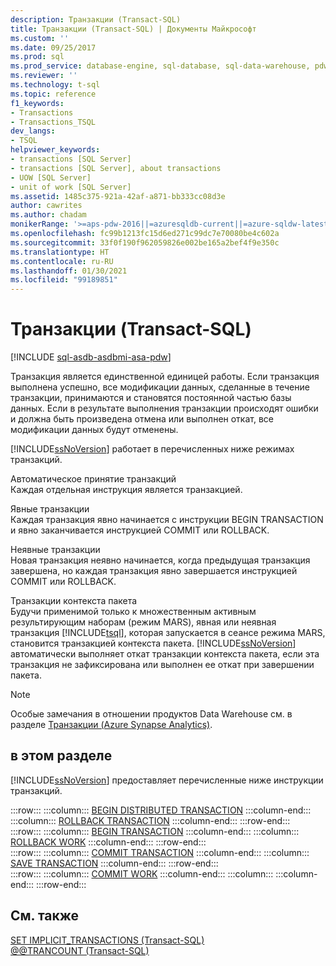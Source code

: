 ```yaml
---
description: Транзакции (Transact-SQL)
title: Транзакции (Transact-SQL) | Документы Майкрософт
ms.custom: ''
ms.date: 09/25/2017
ms.prod: sql
ms.prod_service: database-engine, sql-database, sql-data-warehouse, pdw
ms.reviewer: ''
ms.technology: t-sql
ms.topic: reference
f1_keywords:
- Transactions
- Transactions_TSQL
dev_langs:
- TSQL
helpviewer_keywords:
- transactions [SQL Server]
- transactions [SQL Server], about transactions
- UOW [SQL Server]
- unit of work [SQL Server]
ms.assetid: 1485c375-921a-42af-a871-bb333cc08d3e
author: cawrites
ms.author: chadam
monikerRange: '>=aps-pdw-2016||=azuresqldb-current||=azure-sqldw-latest||>=sql-server-2016||>=sql-server-linux-2017||=azuresqldb-mi-current'
ms.openlocfilehash: fc99b1213fc15d6ed271c99dc7e70080be4c602a
ms.sourcegitcommit: 33f0f190f962059826e002be165a2bef4f9e350c
ms.translationtype: HT
ms.contentlocale: ru-RU
ms.lasthandoff: 01/30/2021
ms.locfileid: "99189851"
---
```

# <a name="transactions-transact-sql"></a>Транзакции (Transact-SQL)
[!INCLUDE [sql-asdb-asdbmi-asa-pdw](../../includes/applies-to-version/sql-asdb-asdbmi-asa-pdw.md)]

  Транзакция является единственной единицей работы. Если транзакция выполнена успешно, все модификации данных, сделанные в течение транзакции, принимаются и становятся постоянной частью базы данных. Если в результате выполнения транзакции происходят ошибки и должна быть произведена отмена или выполнен откат, все модификации данных будут отменены.  
  
 [!INCLUDE[ssNoVersion](../../includes/ssnoversion-md.md)] работает в перечисленных ниже режимах транзакций.  
  
 Автоматическое принятие транзакций  
 Каждая отдельная инструкция является транзакцией.  
  
 Явные транзакции  
 Каждая транзакция явно начинается с инструкции BEGIN TRANSACTION и явно заканчивается инструкцией COMMIT или ROLLBACK.  
  
 Неявные транзакции  
 Новая транзакция неявно начинается, когда предыдущая транзакция завершена, но каждая транзакция явно завершается инструкцией COMMIT или ROLLBACK.  
  
 Транзакции контекста пакета  
 Будучи применимой только к множественным активным результирующим наборам (режим MARS), явная или неявная транзакция [!INCLUDE[tsql](../../includes/tsql-md.md)], которая запускается в сеансе режима MARS, становится транзакцией контекста пакета. [!INCLUDE[ssNoVersion](../../includes/ssnoversion-md.md)] автоматически выполняет откат транзакции контекста пакета, если эта транзакция не зафиксирована или выполнен ее откат при завершении пакета.  

> [!NOTE] 
> Особые замечания в отношении продуктов Data Warehouse см. в разделе [Транзакции (Azure Synapse Analytics)](transactions-sql-data-warehouse.md).   

## <a name="in-this-section"></a>в этом разделе  
 [!INCLUDE[ssNoVersion](../../includes/ssnoversion-md.md)] предоставляет перечисленные ниже инструкции транзакций.  
  
:::row:::
    :::column:::
        [BEGIN DISTRIBUTED TRANSACTION](../../t-sql/language-elements/begin-distributed-transaction-transact-sql.md)
    :::column-end:::
    :::column:::
        [ROLLBACK TRANSACTION](../../t-sql/language-elements/rollback-transaction-transact-sql.md)
    :::column-end:::
:::row-end:::  
:::row:::
    :::column:::
        [BEGIN TRANSACTION](../../t-sql/language-elements/begin-transaction-transact-sql.md)
    :::column-end:::
    :::column:::
        [ROLLBACK WORK](../../t-sql/language-elements/rollback-work-transact-sql.md)
    :::column-end:::
:::row-end:::  
:::row:::
    :::column:::
        [COMMIT TRANSACTION](../../t-sql/language-elements/commit-transaction-transact-sql.md)
    :::column-end:::
    :::column:::
        [SAVE TRANSACTION](../../t-sql/language-elements/save-transaction-transact-sql.md)
    :::column-end:::
:::row-end:::  
:::row:::
    :::column:::
        [COMMIT WORK](../../t-sql/language-elements/commit-work-transact-sql.md)
    :::column-end:::
    :::column:::
    :::column-end:::
:::row-end:::
  
## <a name="see-also"></a>См. также  
 [SET IMPLICIT_TRANSACTIONS (Transact-SQL)](../../t-sql/statements/set-implicit-transactions-transact-sql.md)   
 [@@TRANCOUNT &#40;Transact-SQL&#41;](../../t-sql/functions/trancount-transact-sql.md)  
  
  
